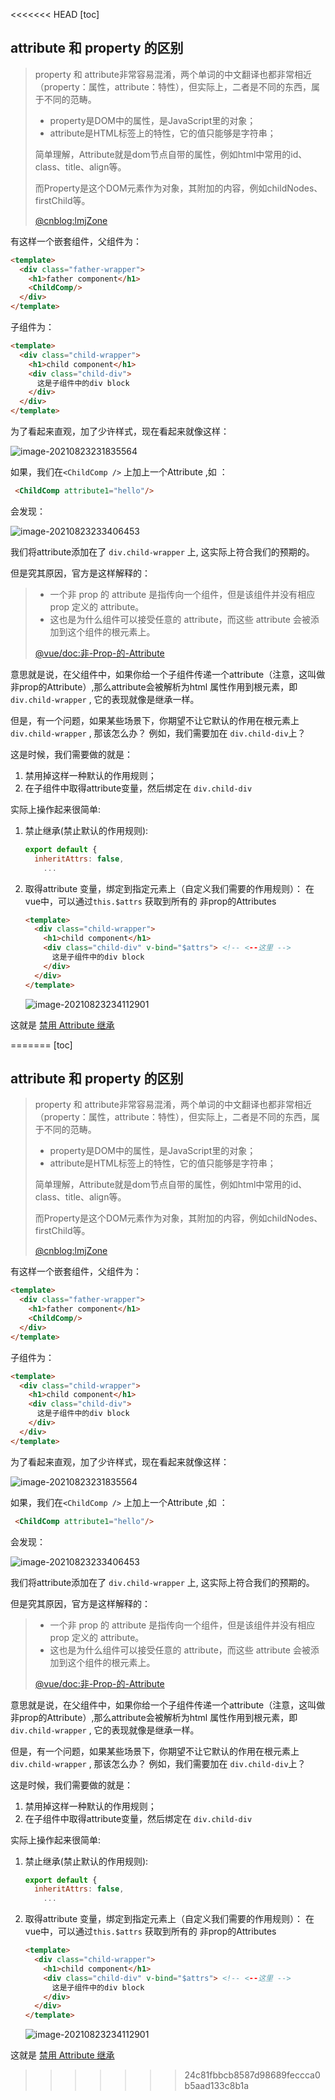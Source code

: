 <<<<<<< HEAD
﻿[toc]

## attribute 和 property 的区别

> property 和 attribute非常容易混淆，两个单词的中文翻译也都非常相近（property：属性，attribute：特性），但实际上，二者是不同的东西，属于不同的范畴。
>
> - property是DOM中的属性，是JavaScript里的对象；
> - attribute是HTML标签上的特性，它的值只能够是字符串；
>
> 简单理解，Attribute就是dom节点自带的属性，例如html中常用的id、class、title、align等。
>
> 而Property是这个DOM元素作为对象，其附加的内容，例如childNodes、firstChild等。
>
> [@cnblog:lmjZone](https://www.cnblogs.com/lmjZone/p/8760232.html)

有这样一个嵌套组件，父组件为：

```html
<template>
  <div class="father-wrapper">
    <h1>father component</h1>
    <ChildComp/>
  </div>
</template>
```

子组件为：

```html
<template>
  <div class="child-wrapper">
    <h1>child component</h1>
    <div class="child-div">
      这是子组件中的div block
    </div>
  </div>
</template>
```

为了看起来直观，加了少许样式，现在看起来就像这样：

![image-20210823231835564](https://img2020.cnblogs.com/blog/1735896/202108/1735896-20210823234307682-61967435.png)



如果，我们在`<ChildComp />` 上加上一个Attribute ,如 ：

```html
 <ChildComp attribute1="hello"/>
```

会发现：

![image-20210823233406453](https://img2020.cnblogs.com/blog/1735896/202108/1735896-20210823234307478-1247098267.png)

我们将attribute添加在了 `div.child-wrapper` 上, 这实际上符合我们的预期的。 

但是究其原因，官方是这样解释的：

>- 一个非 prop 的 attribute 是指传向一个组件，但是该组件并没有相应 prop 定义的 attribute。
>- 这也是为什么组件可以接受任意的 attribute，而这些 attribute 会被添加到这个组件的根元素上。
>
>[@vue/doc:非-Prop-的-Attribute](https://cn.vuejs.org/v2/guide/components-props.html#%E9%9D%9E-Prop-%E7%9A%84-Attribute)

意思就是说，在父组件中，如果你给一个子组件传递一个attribute（注意，这叫做非prop的Attribute）,那么attribute会被解析为html 属性作用到根元素，即`div.child-wrapper` , 它的表现就像是继承一样。 



但是，有一个问题，如果某些场景下，你期望不让它默认的作用在根元素上 `div.child-wrapper` , 那该怎么办？ 
例如，我们需要加在 `div.child-div`上？

这是时候，我们需要做的就是：

1. 禁用掉这样一种默认的作用规则；
2. 在子组件中取得attribute变量，然后绑定在 `div.child-div`

实际上操作起来很简单:

1. 禁止继承(禁止默认的作用规则):

   ```javascript
   export default {
     inheritAttrs: false,
       ...
   ```

2. 取得attribute 变量，绑定到指定元素上（自定义我们需要的作用规则）：
   在vue中，可以通过`this.$attrs` 获取到所有的 非prop的Attributes

   ```html
   <template>
     <div class="child-wrapper">
       <h1>child component</h1>
       <div class="child-div" v-bind="$attrs"> <!-- <--这里 -->
         这是子组件中的div block
       </div>
     </div>
   </template>
   ```

   ![image-20210823234112901](https://img2020.cnblogs.com/blog/1735896/202108/1735896-20210823234307097-1698922613.png)



这就是 [禁用 Attribute 继承](https://cn.vuejs.org/v2/guide/components-props.html#禁用-Attribute-继承)

=======
﻿[toc]

## attribute 和 property 的区别

> property 和 attribute非常容易混淆，两个单词的中文翻译也都非常相近（property：属性，attribute：特性），但实际上，二者是不同的东西，属于不同的范畴。
>
> - property是DOM中的属性，是JavaScript里的对象；
> - attribute是HTML标签上的特性，它的值只能够是字符串；
>
> 简单理解，Attribute就是dom节点自带的属性，例如html中常用的id、class、title、align等。
>
> 而Property是这个DOM元素作为对象，其附加的内容，例如childNodes、firstChild等。
>
> [@cnblog:lmjZone](https://www.cnblogs.com/lmjZone/p/8760232.html)

有这样一个嵌套组件，父组件为：

```html
<template>
  <div class="father-wrapper">
    <h1>father component</h1>
    <ChildComp/>
  </div>
</template>
```

子组件为：

```html
<template>
  <div class="child-wrapper">
    <h1>child component</h1>
    <div class="child-div">
      这是子组件中的div block
    </div>
  </div>
</template>
```

为了看起来直观，加了少许样式，现在看起来就像这样：

![image-20210823231835564](https://img2020.cnblogs.com/blog/1735896/202108/1735896-20210823234307682-61967435.png)



如果，我们在`<ChildComp />` 上加上一个Attribute ,如 ：

```html
 <ChildComp attribute1="hello"/>
```

会发现：

![image-20210823233406453](https://img2020.cnblogs.com/blog/1735896/202108/1735896-20210823234307478-1247098267.png)

我们将attribute添加在了 `div.child-wrapper` 上, 这实际上符合我们的预期的。 

但是究其原因，官方是这样解释的：

>- 一个非 prop 的 attribute 是指传向一个组件，但是该组件并没有相应 prop 定义的 attribute。
>- 这也是为什么组件可以接受任意的 attribute，而这些 attribute 会被添加到这个组件的根元素上。
>
>[@vue/doc:非-Prop-的-Attribute](https://cn.vuejs.org/v2/guide/components-props.html#%E9%9D%9E-Prop-%E7%9A%84-Attribute)

意思就是说，在父组件中，如果你给一个子组件传递一个attribute（注意，这叫做非prop的Attribute）,那么attribute会被解析为html 属性作用到根元素，即`div.child-wrapper` , 它的表现就像是继承一样。 



但是，有一个问题，如果某些场景下，你期望不让它默认的作用在根元素上 `div.child-wrapper` , 那该怎么办？ 
例如，我们需要加在 `div.child-div`上？

这是时候，我们需要做的就是：

1. 禁用掉这样一种默认的作用规则；
2. 在子组件中取得attribute变量，然后绑定在 `div.child-div`

实际上操作起来很简单:

1. 禁止继承(禁止默认的作用规则):

   ```javascript
   export default {
     inheritAttrs: false,
       ...
   ```

2. 取得attribute 变量，绑定到指定元素上（自定义我们需要的作用规则）：
   在vue中，可以通过`this.$attrs` 获取到所有的 非prop的Attributes

   ```html
   <template>
     <div class="child-wrapper">
       <h1>child component</h1>
       <div class="child-div" v-bind="$attrs"> <!-- <--这里 -->
         这是子组件中的div block
       </div>
     </div>
   </template>
   ```

   ![image-20210823234112901](https://img2020.cnblogs.com/blog/1735896/202108/1735896-20210823234307097-1698922613.png)



这就是 [禁用 Attribute 继承](https://cn.vuejs.org/v2/guide/components-props.html#禁用-Attribute-继承)

>>>>>>> 24c81fbbcb8587d98689feccca0b5aad133c8b1a
